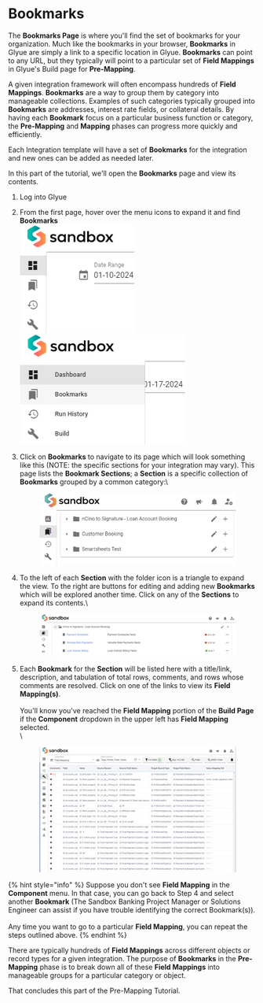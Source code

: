 # Bookmarks

The **Bookmarks Page** is where you'll find the set of bookmarks for your organization. Much like the bookmarks in your browser, **Bookmarks** in Glyue are simply a link to a specific location in Glyue. **Bookmarks** can point to any URL, but they typically will point to a particular set of **Field Mappings** in Glyue's Build page for **Pre-Mapping**.

A given integration framework will often encompass hundreds of **Field Mappings**. **Bookmarks** are a way to group them by category into manageable collections. Examples of such categories typically grouped into **Bookmarks** are addresses, interest rate fields, or collateral details. By having each **Bookmark** focus on a particular business function or category, the **Pre-Mapping** and **Mapping** phases can progress more quickly and efficiently.

Each Integration template will have a set of **Bookmarks** for the integration and new ones can be added as needed later.

&#x20;In this part of the tutorial, we'll open the **Bookmarks** page and view its contents.

1. Log into Glyue
2. From the first page, hover over the menu icons to expand it and find **Bookmarks**\
   ![](<../../.gitbook/assets/image (100).png>)![](<../../.gitbook/assets/image (102).png>)
3.  Click on **Bookmarks** to navigate to its page which will look something like this (NOTE: the specific sections for your integration may vary). This page lists the **Bookmark Sections**; a **Section** is a specific collection of **Bookmarks** grouped by a common category:\


    <figure><img src="../../.gitbook/assets/image (2).png" alt=""><figcaption></figcaption></figure>
4.  To the left of each **Section** with the folder icon is a triangle to expand the view. To the right are buttons for editing and adding new **Bookmarks** which will be explored another time. Click on any of the **Sections** to expand its contents.\


    <figure><img src="../../.gitbook/assets/image (6).png" alt=""><figcaption></figcaption></figure>
5.  Each **Bookmark** for the **Section** will be listed here with a title/link, description, and tabulation of total rows, comments, and rows whose comments are resolved. Click on one of the links to view its **Field Mapping(s)**.\
    \
    You'll know you've reached the **Field Mapping** portion of the **Build Page** if the **Component** dropdown in the upper left has **Field Mapping** selected.\
    \


    <figure><img src="../../.gitbook/assets/image (10).png" alt=""><figcaption></figcaption></figure>

{% hint style="info" %}
Suppose you don't see **Field Mapping** in the **Component** menu. In that case, you can go back to Step 4 and select another **Bookmark** (The Sandbox Banking Project Manager or Solutions Engineer can assist if you have trouble identifying the correct Bookmark(s)).\
\
Any time you want to go to a particular **Field Mapping**, you can repeat the steps outlined above.
{% endhint %}

There are typically hundreds of **Field Mappings** across different objects or record types for a given integration. The purpose of **Bookmarks** in the **Pre-Mapping** phase is to break down all of these **Field Mappings** into manageable groups for a particular category or object.

That concludes this part of the Pre-Mapping Tutorial.
